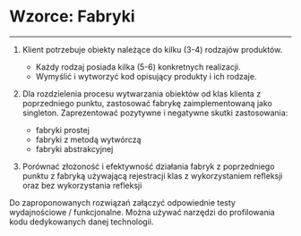 # Wzorce: Fabryki

--- 
1. Klient potrzebuje obiekty należące do kilku (3-4) rodzajów produktów.
    * Każdy rodzaj posiada kilka (5-6) konkretnych realizacji.
    * Wymyślić i wytworzyć kod opisujący produkty i ich rodzaje.

1. Dla rozdzielenia procesu wytwarzania obiektów od klas klienta z poprzedniego punktu, 
	zastosować fabrykę zaimplementowaną jako singleton. 
	Zaprezentować pozytywne i negatywne skutki zastosowania:
    * fabryki prostej
    * fabryki z metodą wytwórczą
    * fabryki abstrakcyjnej

1. Porównać złożoność i efektywność działania fabryk z poprzedniego punktu
   z fabryką używającą rejestracji klas z wykorzystaniem refleksji oraz bez wykorzystania refleksji

Do zaproponowanych rozwiązań załączyć odpowiednie testy wydajnościowe / funkcjonalne.
Można używać narzędzi do profilowania kodu dedykowanych danej technologii. 
